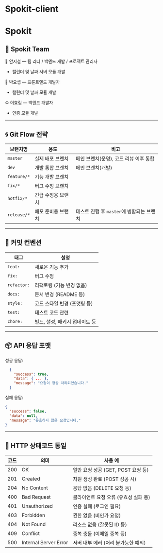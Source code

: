 # Spokit-client

# Spokit

## 👥 Spokit Team

🧠 안지철 — 팀 리더 / 백엔드 개발 / 프로젝트 관리자
- 캘린더 및 날짜 서버 모듈 개발

🎨 박요셉 — 프론트엔드 개발자
- 캘린더 및 날짜 모듈 개발

⚙️ 이효림 — 백엔드 개발자
- 인증 모듈 개발
---

## 🌀 Git Flow 전략

| 브랜치명    | 용도               | 비고                                      |
| ----------- | ------------------ | ----------------------------------------- |
| `master`    | 실제 배포 브랜치   | 메인 브랜치(운영), 코드 리뷰 이후 통합    |
| `dev`       | 개발 통합 브랜치   | 메인 브랜치(개발)                         |
| `feature/*` | 기능 개발 브랜치   |                                           |
| `fix/*`     | 버그 수정 브랜치   |                                           |
| `hotfix/*`  | 긴급 수정용 브랜치 |                                           |
| `release/*` | 배포 준비용 브랜치 | 테스트 진행 후 `master`에 병합되는 브랜치 |

---

## 💬 커밋 컨벤션

| 태그        | 설명                           |
| ----------- | ------------------------------ |
| `feat:`     | 새로운 기능 추가               |
| `fix:`      | 버그 수정                      |
| `refactor:` | 리팩토링 (기능 변경 없음)      |
| `docs:`     | 문서 변경 (README 등)          |
| `style:`    | 코드 스타일 변경 (포맷팅 등)   |
| `test:`     | 테스트 코드 관련               |
| `chore:`    | 빌드, 설정, 패키지 업데이트 등 |

---

## 📦 API 응답 포맷

성공 응답:

```JSON
  {
    "success": true,
    "data": { ... },
    "message": "요청이 정상 처리되었습니다."
  }
```

실패 응답:

```JSON
{
  "success": false,
  "data": null,
  "message": "유효하지 않은 요청입니다."
}
```

---

## 🚦 HTTP 상태코드 통일

| 코드 | 의미                  | 사용 예                               |
| ---- | --------------------- | ------------------------------------- |
| 200  | OK                    | 일반 요청 성공 (GET, POST 요청 등)    |
| 201  | Created               | 자원 생성 완료 (POST 성공 시)         |
| 204  | No Content            | 응답 없음 (DELETE 요청 등)            |
| 400  | Bad Request           | 클라이언트 요청 오류 (유효성 실패 등) |
| 401  | Unauthorized          | 인증 실패 (로그인 필요)               |
| 403  | Forbidden             | 권한 없음 (비인가 요청)               |
| 404  | Not Found             | 리소스 없음 (잘못된 ID 등)            |
| 409  | Conflict              | 중복 충돌 (이메일 중복 등)            |
| 500  | Internal Server Error | 서버 내부 에러 (처리 불가능한 예외)   |
